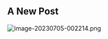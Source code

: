 ## A New Post
![image-20230705-002214.png](https://rkalbag.github.io/instant-feedback-docs/#/./configure/image-20230705-002214.png)
